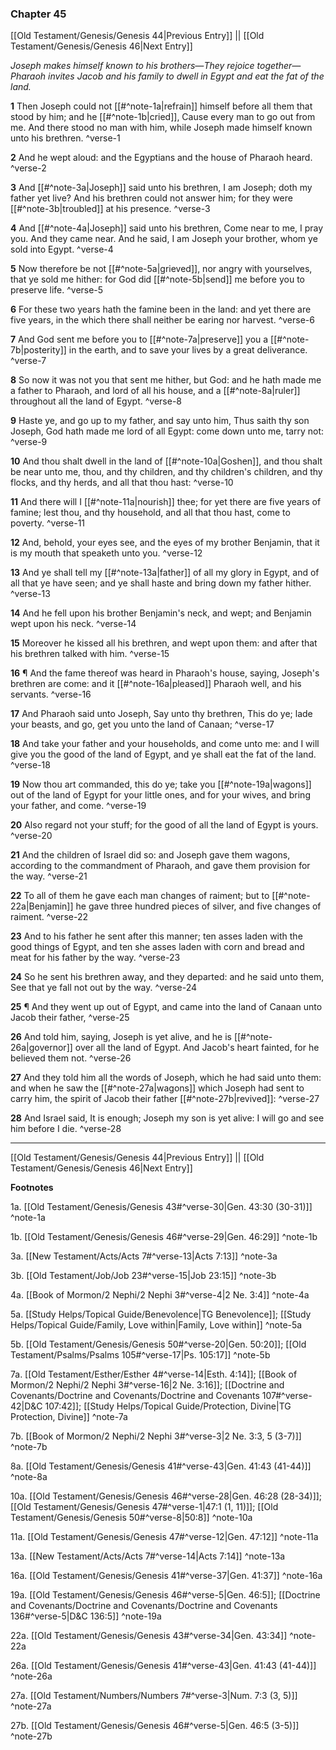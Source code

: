 ### Chapter 45

[[Old Testament/Genesis/Genesis 44|Previous Entry]]  ||  [[Old Testament/Genesis/Genesis 46|Next Entry]]

*Joseph makes himself known to his brothers—They rejoice together—Pharaoh invites Jacob and his family to dwell in Egypt and eat the fat of the land.*

**1**  Then Joseph could not [[#^note-1a|refrain]] himself before all them that stood by him; and he [[#^note-1b|cried]], Cause every man to go out from me. And there stood no man with him, while Joseph made himself known unto his brethren. ^verse-1

**2**  And he wept aloud: and the Egyptians and the house of Pharaoh heard. ^verse-2

**3**  And [[#^note-3a|Joseph]] said unto his brethren, I am Joseph; doth my father yet live? And his brethren could not answer him; for they were [[#^note-3b|troubled]] at his presence. ^verse-3

**4**  And [[#^note-4a|Joseph]] said unto his brethren, Come near to me, I pray you. And they came near. And he said, I am Joseph your brother, whom ye sold into Egypt. ^verse-4

**5**  Now therefore be not [[#^note-5a|grieved]], nor angry with yourselves, that ye sold me hither: for God did [[#^note-5b|send]] me before you to preserve life. ^verse-5

**6**  For these two years hath the famine been in the land: and yet there are five years, in the which there shall neither be earing nor harvest. ^verse-6

**7**  And God sent me before you to [[#^note-7a|preserve]] you a [[#^note-7b|posterity]] in the earth, and to save your lives by a great deliverance. ^verse-7

**8**  So now it was not you that sent me hither, but God: and he hath made me a father to Pharaoh, and lord of all his house, and a [[#^note-8a|ruler]] throughout all the land of Egypt. ^verse-8

**9**  Haste ye, and go up to my father, and say unto him, Thus saith thy son Joseph, God hath made me lord of all Egypt: come down unto me, tarry not: ^verse-9

**10**  And thou shalt dwell in the land of [[#^note-10a|Goshen]], and thou shalt be near unto me, thou, and thy children, and thy children's children, and thy flocks, and thy herds, and all that thou hast: ^verse-10

**11**  And there will I [[#^note-11a|nourish]] thee; for yet there are five years of famine; lest thou, and thy household, and all that thou hast, come to poverty. ^verse-11

**12**  And, behold, your eyes see, and the eyes of my brother Benjamin, that it is my mouth that speaketh unto you. ^verse-12

**13**  And ye shall tell my [[#^note-13a|father]] of all my glory in Egypt, and of all that ye have seen; and ye shall haste and bring down my father hither. ^verse-13

**14**  And he fell upon his brother Benjamin's neck, and wept; and Benjamin wept upon his neck. ^verse-14

**15**  Moreover he kissed all his brethren, and wept upon them: and after that his brethren talked with him. ^verse-15

**16**  ¶ And the fame thereof was heard in Pharaoh's house, saying, Joseph's brethren are come: and it [[#^note-16a|pleased]] Pharaoh well, and his servants. ^verse-16

**17**  And Pharaoh said unto Joseph, Say unto thy brethren, This do ye; lade your beasts, and go, get you unto the land of Canaan; ^verse-17

**18**  And take your father and your households, and come unto me: and I will give you the good of the land of Egypt, and ye shall eat the fat of the land. ^verse-18

**19**  Now thou art commanded, this do ye; take you [[#^note-19a|wagons]] out of the land of Egypt for your little ones, and for your wives, and bring your father, and come. ^verse-19

**20**  Also regard not your stuff; for the good of all the land of Egypt is yours. ^verse-20

**21**  And the children of Israel did so: and Joseph gave them wagons, according to the commandment of Pharaoh, and gave them provision for the way. ^verse-21

**22**  To all of them he gave each man changes of raiment; but to [[#^note-22a|Benjamin]] he gave three hundred pieces of silver, and five changes of raiment. ^verse-22

**23**  And to his father he sent after this manner; ten asses laden with the good things of Egypt, and ten she asses laden with corn and bread and meat for his father by the way. ^verse-23

**24**  So he sent his brethren away, and they departed: and he said unto them, See that ye fall not out by the way. ^verse-24

**25**  ¶ And they went up out of Egypt, and came into the land of Canaan unto Jacob their father, ^verse-25

**26**  And told him, saying, Joseph is yet alive, and he is [[#^note-26a|governor]] over all the land of Egypt. And Jacob's heart fainted, for he believed them not. ^verse-26

**27**  And they told him all the words of Joseph, which he had said unto them: and when he saw the [[#^note-27a|wagons]] which Joseph had sent to carry him, the spirit of Jacob their father [[#^note-27b|revived]]: ^verse-27

**28**  And Israel said, It is enough; Joseph my son is yet alive: I will go and see him before I die. ^verse-28


---
[[Old Testament/Genesis/Genesis 44|Previous Entry]]  ||  [[Old Testament/Genesis/Genesis 46|Next Entry]]


**Footnotes**


1a. [[Old Testament/Genesis/Genesis 43#^verse-30|Gen. 43:30 (30-31)]] ^note-1a

1b. [[Old Testament/Genesis/Genesis 46#^verse-29|Gen. 46:29]] ^note-1b

3a. [[New Testament/Acts/Acts 7#^verse-13|Acts 7:13]] ^note-3a

3b. [[Old Testament/Job/Job 23#^verse-15|Job 23:15]] ^note-3b

4a. [[Book of Mormon/2 Nephi/2 Nephi 3#^verse-4|2 Ne. 3:4]] ^note-4a

5a. [[Study Helps/Topical Guide/Benevolence|TG Benevolence]]; [[Study Helps/Topical Guide/Family, Love within|Family, Love within]] ^note-5a

5b. [[Old Testament/Genesis/Genesis 50#^verse-20|Gen. 50:20]]; [[Old Testament/Psalms/Psalms 105#^verse-17|Ps. 105:17]] ^note-5b

7a. [[Old Testament/Esther/Esther 4#^verse-14|Esth. 4:14]]; [[Book of Mormon/2 Nephi/2 Nephi 3#^verse-16|2 Ne. 3:16]]; [[Doctrine and Covenants/Doctrine and Covenants/Doctrine and Covenants 107#^verse-42|D&C 107:42]]; [[Study Helps/Topical Guide/Protection, Divine|TG Protection, Divine]] ^note-7a

7b. [[Book of Mormon/2 Nephi/2 Nephi 3#^verse-3|2 Ne. 3:3, 5 (3-7)]] ^note-7b

8a. [[Old Testament/Genesis/Genesis 41#^verse-43|Gen. 41:43 (41-44)]] ^note-8a

10a. [[Old Testament/Genesis/Genesis 46#^verse-28|Gen. 46:28 (28-34)]]; [[Old Testament/Genesis/Genesis 47#^verse-1|47:1 (1, 11)]]; [[Old Testament/Genesis/Genesis 50#^verse-8|50:8]] ^note-10a

11a. [[Old Testament/Genesis/Genesis 47#^verse-12|Gen. 47:12]] ^note-11a

13a. [[New Testament/Acts/Acts 7#^verse-14|Acts 7:14]] ^note-13a

16a. [[Old Testament/Genesis/Genesis 41#^verse-37|Gen. 41:37]] ^note-16a

19a. [[Old Testament/Genesis/Genesis 46#^verse-5|Gen. 46:5]]; [[Doctrine and Covenants/Doctrine and Covenants/Doctrine and Covenants 136#^verse-5|D&C 136:5]] ^note-19a

22a. [[Old Testament/Genesis/Genesis 43#^verse-34|Gen. 43:34]] ^note-22a

26a. [[Old Testament/Genesis/Genesis 41#^verse-43|Gen. 41:43 (41-44)]] ^note-26a

27a. [[Old Testament/Numbers/Numbers 7#^verse-3|Num. 7:3 (3, 5)]] ^note-27a

27b. [[Old Testament/Genesis/Genesis 46#^verse-5|Gen. 46:5 (3-5)]] ^note-27b